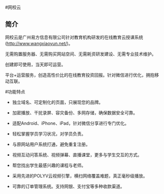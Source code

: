 #网校云

## 简介
网校云是广州易方信息有限公司针对教育机构研发的在线教育云授课系统(http://www.wangxiaoyun.net/)。

无需购置服务器、无需购买网站空间、无需耗资研发建设、无需专业技术维护。

创建即可使用，当天即可运营。

平台+运营服务，创造高性价比的在线教育投资回报。针对微信进行优化，拥抱移动互联。


#功能特点

- 独立域名、可定制化的页面，只展现您的品牌。

- 加密播放、干扰录屏、容灾备份、多网存储，确保数据安全可靠。

- 适配Android、iPhone、iPad，针对微信分享进行专门优化。

- 轻松掌握学员学习状况，对学员负责。

- 与原网站用户系统打通，避免重复注册。

- 视频互动问答系统、视频弹幕、直播课堂，更多与学生交互的方式。

- 帮您找出学生最感兴趣的课程与老师。

- 采用先进的POLYV云视频引擎，横扫网络覆盖难题，真正毫秒级播放。

- 可靠的订单管理系统。支持网银、支付宝等多种收款渠道。



